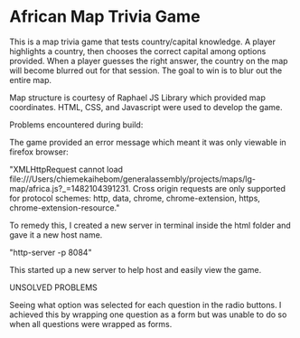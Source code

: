 # African Map Trivia Game

This is a map trivia game that tests country/capital knowledge. A player highlights a country, then chooses the correct capital among options provided. When a player guesses the right answer, 
the country on the map will become blurred out for that session. The goal to win is to blur out the
entire map.

Map structure is courtesy of Raphael JS Library which provided map coordinates.
HTML, CSS, and Javascript were used to develop the game.

Problems encountered during build:

The game provided an error message which meant it was only viewable in firefox browser:

"XMLHttpRequest cannot load file:///Users/chiemekaihebom/generalassembly/projects/maps/lg-map/africa.js?_=1482104391231. Cross origin requests are only supported for protocol schemes: http, data, chrome, chrome-extension, https, chrome-extension-resource."

To remedy this, I created a new server in terminal inside the html folder and gave it a new host name. 

"http-server -p 8084"

This started up a new server to help host and easily view the game. 

UNSOLVED PROBLEMS

Seeing what option was selected for each question in the radio buttons. I achieved this by wrapping
one question as a form but was unable to do so when all questions were wrapped as forms. 



